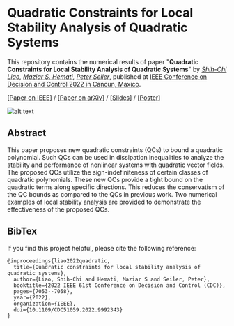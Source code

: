 # Quadratic Constraints for Local Stability Analysis of Quadratic Systems

This repository contains the numerical results of paper "**Quadratic Constraints for Local Stability Analysis of Quadratic Systems**" by _[Shih-Chi Liao](https://scliao47.github.io/), [Maziar S. Hemati](https://dept.aem.umn.edu/people/faculty/mhemati/index.html), [Peter Seiler](https://seiler.engin.umich.edu/)_, published at [IEEE Conference on Decision and Control 2022 in Cancun, Maxico](https://cdc2022.ieeecss.org/). 

\[[Paper on IEEE](https://doi.org/10.1109/CDC51059.2022.9992343)\] / 
\[[Paper on arXiv](https://arxiv.org/abs/2209.03565)\] / 
\[[Slides](docs/ValleyQC_CDC2022_Slides.pdf)\] /
\[[Poster](/docs/ValleyQC_MW2023_Poster.pdf)\]

![alt text](https://github.com/SCLiao47/ValleyQC_ROA/blob/main/docs/Figures/x1x2_CSQC_ValleyQC.png)

## Abstract

This paper proposes new quadratic constraints (QCs) to bound a quadratic polynomial. Such QCs can be used in dissipation inequalities to analyze the stability and performance of nonlinear systems with quadratic vector fields. The proposed QCs utilize the sign-indefiniteness of certain classes of quadratic polynomials. These new QCs provide a tight bound on the quadratic terms along specific directions. This reduces the conservatism of the QC bounds as compared to the QCs in previous work. Two numerical examples of local stability analysis are provided to demonstrate the effectiveness of the proposed QCs. 

## BibTex

If you find this project helpful, please cite the following reference:
```
@inproceedings{liao2022quadratic,
  title={Quadratic constraints for local stability analysis of quadratic systems},
  author={Liao, Shih-Chi and Hemati, Maziar S and Seiler, Peter},
  booktitle={2022 IEEE 61st Conference on Decision and Control (CDC)},
  pages={7053--7058},
  year={2022},
  organization={IEEE},
  doi={10.1109/CDC51059.2022.9992343}
}
```



<!---
## To reproduce results

* explain the scripts
* expect runtime
* 



## Implementation details

* QC naming -> equation numbers
* 
--->
